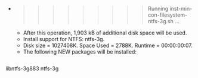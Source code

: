 * >>>>>>>>> Running inst-min-con-filesystem-ntfs-3g.sh ...
  * After this operation, 1,903 kB of additional disk space will be used.
  * Install support for NTFS: ntfs-3g.
  * Disk size = 1027408K. Space Used = 2788K. Runtime = 00:00:00:07.
  * The following NEW packages will be installed:
  ```bash
libntfs-3g883 ntfs-3g
  ```
